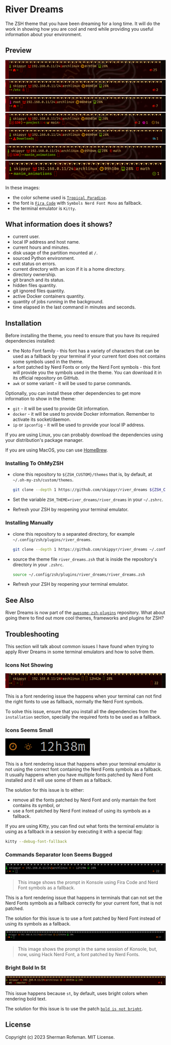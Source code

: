 # River Dreams

The ZSH theme that you have been dreaming for a long time. It will do the work in showing how you are cool and nerd while providing you useful information about your environment.


## Preview

![](images/preview/preview_0.png)
![](images/preview/preview_1.png)
![](images/preview/preview_2.png)
![](images/preview/preview_3.png)
![](images/preview/preview_4.png)
![](images/preview/preview_5.png)
![](images/preview/preview_6.png)

In these images:
  + the color scheme used is [`Tropical Paradise`](https://github.com/skippyr/tropical_paradise).
  + the font is [`Fira Code`](https://github.com/tonsky/FiraCode) with `Symbols Nerd Font Mono` as fallback.
  + the terminal emulator is `Kitty`.


## What information does it shows?
  + current user.
  + local IP address and host name.
  + current hours and minutes.
  + disk usage of the partition mounted at `/`.
  + sourced Python environment.
  + exit status on errors.
  + current directory with an icon if it is a home directory.
  + directory ownership.
  + git branch and its status.
  + hidden files quantity.
  + git ignored files quantity.
  + active Docker containers quantity.
  + quantity of jobs running in the background.
  + time elapsed in the last command in minutes and seconds.

## Installation

Before installing the theme, you need to ensure that you have its required
dependencies installed:
  + the Noto Font family - this font has a variety of characters that can
    be used as a fallback by your terminal if your current font does not
    contains some symbols used in the theme.
  + a font patched by Nerd Fonts or only the Nerd Font symbols - this font will
    provide you the symbols used in the theme. You can download it in its
    official repository on GitHub.
  + `awk` or some variant - it will be used to parse commands.

Optionally, you can install these other dependencies to get more information
to show in the theme:
  + `git` - it will be used to provide Git information.
  + `docker` - it will be used to provide Docker information. Remember to
     activate its socket/daemon.
  + `ip` or `ipconfig` - it will be used to provide your local IP address.

If you are using Linux, you can probably download the dependencies using
your distribution's package manager.

If you are using MacOS, you can use [HomeBrew](https://brew.sh).

### Installing To OhMyZSH
  + clone this repository to `${ZSH_CUSTOM}/themes` that is, by default, at
    `~/.oh-my-zsh/custom/themes`.

    ```bash
    git clone --depth 1 https://github.com/skippyr/river_dreams ${ZSH_CUSTOM:-~/.oh-my-zsh/custom}/themes/river_dreams
    ```
  + Set the variable `ZSH_THEME=river_dreams/river_dreams` in your `~/.zshrc`.
  + Refresh your ZSH by reopening your terminal emulator.

### Installing Manually
  + clone this repository to a separated directory, for example
    `~/.config/zsh/plugins/river_dreams`.

    ```bash
    git clone --depth 1 https://github.com/skippyr/river_dreams ~/.config/zsh/plugins/river_dreams
    ```
  + source the theme file `river_dreams.zsh` that is inside the repository's
    directory in your `.zshrc`.

    ```bash
    source ~/.config/zsh/plugins/river_dreams/river_dreams.zsh
    ```
  + Refresh your ZSH by reopening your terminal emulator.


## See Also

River Dreams is now part of the [`awesome-zsh-plugins`](https://github.com/unixorn/awesome-zsh-plugins) repository. What about
going there to find out more cool themes, frameworks and plugins for ZSH?


## Troubleshooting

This section will talk about common issues I have found when trying to apply River Dreams in some terminal emulators and how to solve them.


### Icons Not Showing

![](images/troubleshooting/icons_not_showing_0.png)

This is a font rendering issue the happens when your terminal can not
find the right fonts to use as fallback, normally the Nerd Font symbols.

To solve this issue, ensure that you install all the dependencies from
the `installation` section, specially the required fonts to be used as
a fallback.


### Icons Seems Small

![](images/troubleshooting/icons_seems_small.png)

This is a font rendering issue that happens when your terminal emulator is not
using the correct font containing the Nerd Fonts symbols as a fallback. It
usually happens when you have multiple fonts patched by Nerd Font installed and
it will use some of them as a fallback.

The solution for this issue is to either:
  + remove all the fonts patched by Nerd Font and only mantain the font
    contains its symbol, or
  + use a font patched by Nerd Font instead of using its symbols as a fallback.

If you are using Kitty, you can find out what fonts the terminal emulator is
using as a fallback in a session by executing it with a special flag:

```bash
kitty --debug-font-fallback
```


### Commands Separator Icon Seems Bugged

![](images/troubleshooting/commands_separator_icon_seems_bugged_0.png)

> This image shows the prompt in Konsole using Fira Code and Nerd Font symbols as a fallback.

This is a font rendering issue that happens in terminals that can not set the Nerd Fonts symbols as a fallback correctly for your current font, that is not
patched.

The solution for this issue is to use a font patched by Nerd Font instead of using its symbols as a fallback.


![](images/troubleshooting/commands_separator_icon_seems_bugged_1.png)

> This image shows the prompt in the same session of Konsole, but, now, using Hack Nerd Font, a font patched by Nerd Fonts.


### Bright Bold In St

![](images/troubleshooting/bright_bold_0.png)

This issue happens because `st`, by default, uses bright colors when rendering
bold text.

The solution for this issue is to use the patch [`bold is not bright`](https://st.suckless.org/patches/bold-is-not-bright).

## License

Copyright (c) 2023 Sherman Rofeman. MIT License.
